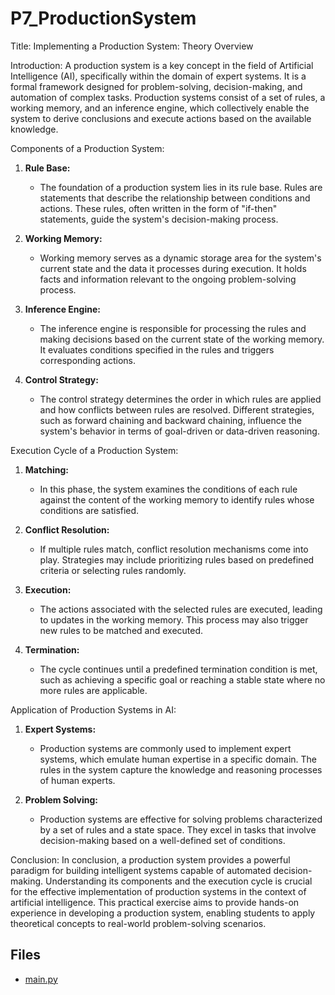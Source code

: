 # P7_ProductionSystem

Title: Implementing a Production System: Theory Overview

Introduction:
A production system is a key concept in the field of Artificial Intelligence (AI), specifically within the domain of expert systems. It is a formal framework designed for problem-solving, decision-making, and automation of complex tasks. Production systems consist of a set of rules, a working memory, and an inference engine, which collectively enable the system to derive conclusions and execute actions based on the available knowledge.

Components of a Production System:

1. **Rule Base:**
   - The foundation of a production system lies in its rule base. Rules are statements that describe the relationship between conditions and actions. These rules, often written in the form of "if-then" statements, guide the system's decision-making process.

2. **Working Memory:**
   - Working memory serves as a dynamic storage area for the system's current state and the data it processes during execution. It holds facts and information relevant to the ongoing problem-solving process.

3. **Inference Engine:**
   - The inference engine is responsible for processing the rules and making decisions based on the current state of the working memory. It evaluates conditions specified in the rules and triggers corresponding actions.

4. **Control Strategy:**
   - The control strategy determines the order in which rules are applied and how conflicts between rules are resolved. Different strategies, such as forward chaining and backward chaining, influence the system's behavior in terms of goal-driven or data-driven reasoning.

Execution Cycle of a Production System:

1. **Matching:**
   - In this phase, the system examines the conditions of each rule against the content of the working memory to identify rules whose conditions are satisfied.

2. **Conflict Resolution:**
   - If multiple rules match, conflict resolution mechanisms come into play. Strategies may include prioritizing rules based on predefined criteria or selecting rules randomly.

3. **Execution:**
   - The actions associated with the selected rules are executed, leading to updates in the working memory. This process may also trigger new rules to be matched and executed.

4. **Termination:**
   - The cycle continues until a predefined termination condition is met, such as achieving a specific goal or reaching a stable state where no more rules are applicable.

Application of Production Systems in AI:

1. **Expert Systems:**
   - Production systems are commonly used to implement expert systems, which emulate human expertise in a specific domain. The rules in the system capture the knowledge and reasoning processes of human experts.

2. **Problem Solving:**
   - Production systems are effective for solving problems characterized by a set of rules and a state space. They excel in tasks that involve decision-making based on a well-defined set of conditions.

Conclusion:
In conclusion, a production system provides a powerful paradigm for building intelligent systems capable of automated decision-making. Understanding its components and the execution cycle is crucial for the effective implementation of production systems in the context of artificial intelligence. This practical exercise aims to provide hands-on experience in developing a production system, enabling students to apply theoretical concepts to real-world problem-solving scenarios.

## Files

- [main.py](./main.py)